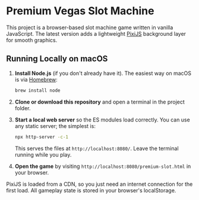 # Premium Vegas Slot Machine

This project is a browser-based slot machine game written in vanilla JavaScript. The latest version adds a lightweight [PixiJS](https://pixijs.com/) background layer for smooth graphics.

## Running Locally on macOS

1. **Install Node.js** (if you don't already have it). The easiest way on macOS is via [Homebrew](https://brew.sh/):
   ```bash
   brew install node
   ```

2. **Clone or download this repository** and open a terminal in the project folder.

3. **Start a local web server** so the ES modules load correctly. You can use any static server; the simplest is:
   ```bash
   npx http-server -c-1
   ```
   This serves the files at `http://localhost:8080/`. Leave the terminal running while you play.

4. **Open the game** by visiting `http://localhost:8080/premium-slot.html` in your browser.

PixiJS is loaded from a CDN, so you just need an internet connection for the first load. All gameplay state is stored in your browser's localStorage.
